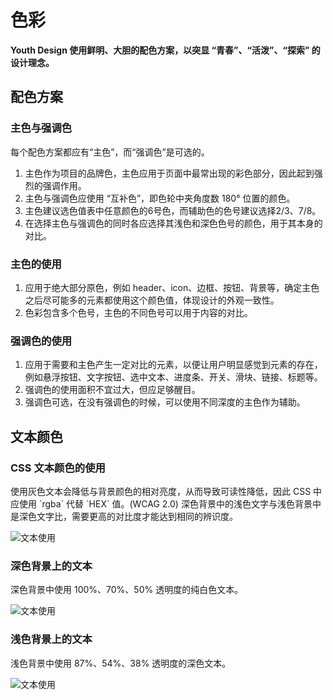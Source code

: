 # 色彩

**Youth Design 使用鲜明、大胆的配色方案，以突显 “青春”、“活泼”、“探索” 的设计理念。**

## 配色方案

### 主色与强调色
每个配色方案都应有“主色”，而“强调色”是可选的。
1. 主色作为项目的品牌色，主色应用于页面中最常出现的彩色部分，因此起到强烈的强调作用。
2. 主色与强调色应使用 “互补色”，即色轮中夹角度数 180° 位置的颜色。
3. 主色建议选色值表中任意颜色的6号色，而辅助色的色号建议选择2/3、7/8。
4. 在选择主色与强调色的同时各应选择其浅色和深色色号的颜色，用于其本身的对比。

### 主色的使用
1. 应用于绝大部分原色，例如 header、icon、边框、按钮、背景等，确定主色之后尽可能多的元素都使用这个颜色值，体现设计的外观一致性。
2. 色彩包含多个色号，主色的不同色号可以用于内容的对比。

### 强调色的使用
1. 应用于需要和主色产生一定对比的元素，以便让用户明显感觉到元素的存在，例如悬浮按钮、文字按钮、选中文本、进度条、开关、滑块、链接、标题等。
2. 强调色的使用面积不宜过大，但应足够醒目。
3. 强调色可选，在没有强调色的时候，可以使用不同深度的主色作为辅助。

## 文本颜色

### CSS 文本颜色的使用
<div class="imgblock">
    <div class="sm">
        <p class="mult-text">使用灰色文本会降低与背景颜色的相对亮度，从而导致可读性降低，因此 CSS 中应使用 `rgba` 代替 `HEX` 值。(WCAG 2.0)
        深色背景中的浅色文字与浅色背景中是深色文字比，需要更高的对比度才能达到相同的辨识度。</p>
    </div>
    <div class="sm">
        <img class="img" src="https://ws1.sinaimg.cn/large/b0b365f5ly1frsghscmjyj20k408cjrv.jpg" alt="文本使用"/>
    </div>
</div>

### 深色背景上的文本

<div class="imgblock">
    <div class="sm">
        <p class="mult-text">深色背景中使用 100%、70%、50% 透明度的纯白色文本。</p>
    </div>
    <div class="sm">
        <img class="img" src="https://ws1.sinaimg.cn/large/b0b365f5ly1frsgiqe7m1j20jy05kdg4.jpg" alt="文本使用"/>
    </div>
</div>

### 浅色背景上的文本
<div class="imgblock">
    <div class="sm">
        <p class="mult-text">浅色背景中使用 87%、54%、38% 透明度的深色文本。</p>
    </div>
    <div class="sm">
        <img class="img" src="https://ws1.sinaimg.cn/large/b0b365f5ly1frsgjdk1r1j20jw08gdg6.jpg" alt="文本使用" />
    </div>
</div>


